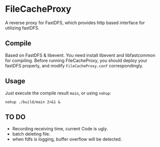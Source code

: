 # FileCacheProxy

A reverse proxy for FastDFS, which provides http based interface for utilizing fastDFS.

## Compile 

Based on FastDFS & libevent. 
You need install libevent and libfastcommon for compiling.
Before running FileCacheProxy, you should deploy your fastDFS properly, and modify `FileCacheProxy.conf` correspondingly.

## Usage

Just execute the compile result `main`, or using `nohup`:
```
nohup ./build/main 2>&1 &
```

## TO DO

- Recording receiving time, current Code is ugly.
- batch deleting file.
- when fdfs is logging, buffer overflow will be detected.